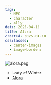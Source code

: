```yaml
---
tags:
  - NPC
  - character
  - ally
date: 2025-04-10
title: Alora
created: 2025-04-10
cssclasses:
  - center-images
  - image-borders
---
```

![alora.png](/images/alora.png)

- Lady of Winter
- [Alora](/02---characters/allies/alora)